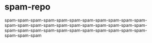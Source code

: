 # spam-repo
spam-spam-spam-spam-spam-spam-spam-spam-spam-spam-spam-spam-spam-spam-spam-spam-spam-spam-spam-spam-spam-spam-spam-spam-spam-spam-spam-spam-spam-spam-spam-spam-spam-spam-spam-spam
